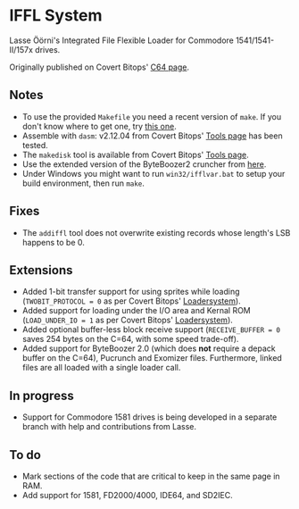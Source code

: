 # IFFL System
Lasse Öörni's Integrated File Flexible Loader for Commodore 1541/1541-II/157x drives.

Originally published on Covert Bitops' [C64 page](https://cadaver.github.io/rants/iffl.html).

## Notes
- To use the provided `Makefile` you need a recent version of `make`. If you don't know where to get one, try [this one](http://gnuwin32.sourceforge.net/packages/make.htm).
- Assemble with `dasm`: v2.12.04 from Covert Bitops' [Tools page](https://cadaver.github.io/tools.html) has been tested.
- The `makedisk` tool is available from Covert Bitops' [Tools page](https://cadaver.github.io/tools.html).
- Use the extended version of the ByteBoozer2 cruncher from [here](https://github.com/luigidifraia/ByteBoozer2).
- Under Windows you might want to run `win32/ifflvar.bat` to setup your build environment, then run `make`.

## Fixes
- The `addiffl` tool does not overwrite existing records whose length's LSB happens to be 0.

## Extensions
- Added 1-bit transfer support for using sprites while loading (`TWOBIT_PROTOCOL = 0` as per Covert Bitops' [Loadersystem](https://cadaver.github.io/tools.html)).
- Added support for loading under the I/O area and Kernal ROM (`LOAD_UNDER_IO = 1` as per Covert Bitops' [Loadersystem](https://cadaver.github.io/tools.html)).
- Added optional buffer-less block receive support (`RECEIVE_BUFFER = 0` saves 254 bytes on the C=64, with some speed trade-off).
- Added support for ByteBoozer 2.0 (which does **not** require a depack buffer on the C=64), Pucrunch and Exomizer files. Furthermore, linked files are all loaded with a single loader call.

## In progress
- Support for Commodore 1581 drives is being developed in a separate branch with help and contributions from Lasse.

## To do
- Mark sections of the code that are critical to keep in the same page in RAM.
- Add support for 1581, FD2000/4000, IDE64, and SD2IEC.